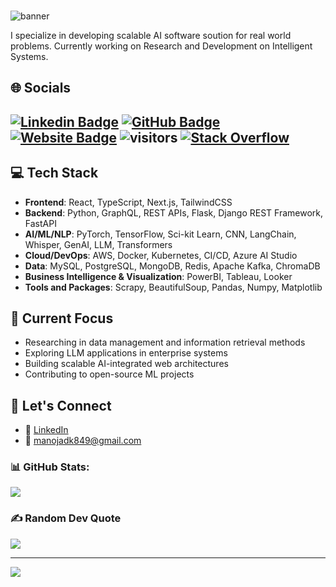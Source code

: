 ###  


![banner](https://manojadhikary.com.np/resource/intro-1.png)


I specialize in developing scalable AI software soution for real world problems. Currently working on Research and Development on Intelligent Systems.

## 🌐 Socials
[![Linkedin Badge](https://img.shields.io/badge/-manojadhikari-blue?style=flat-square&logo=Linkedin&logoColor=white&link=https://www.linkedin.com/in/manoj-adk/)](https://www.linkedin.com/in/manoj-adk/)
[![GitHub Badge](https://img.shields.io/badge/-@jonamadk-%23181717?style=flat-square&logo=github)](https://github.com/jonamadk)
[![Website Badge](https://img.shields.io/website?color=0ab9e6&style=flat-square&up_message=manojadhikary.com.np&url=http%3A%2F%2Fadarshaacharya.com.np%2F)](http://manojadhikary.com.np)
![visitors](https://visitor-badge.laobi.icu/badge?page_id=jonamadk.jonamadk&title=Profile%20views) 
[![Stack Overflow](https://img.shields.io/badge/-Stackoverflow-FE7A16?logo=stack-overflow&logoColor=white)](https://stackoverflow.com/users/manoj-adhikari) 
---

## 💻 Tech Stack

- **Frontend**: React, TypeScript, Next.js, TailwindCSS
- **Backend**: Python, GraphQL, REST APIs, Flask, Django REST Framework, FastAPI
- **AI/ML/NLP**: PyTorch, TensorFlow, Sci-kit Learn, CNN, LangChain, Whisper, GenAI, LLM, Transformers
- **Cloud/DevOps**: AWS, Docker, Kubernetes, CI/CD, Azure AI Studio
- **Data**: MySQL, PostgreSQL, MongoDB, Redis, Apache Kafka, ChromaDB
- **Business Intelligence & Visualization**: PowerBI, Tableau, Looker
- **Tools and Packages**: Scrapy, BeautifulSoup, Pandas, Numpy, Matplotlib 

## 🌱 Current Focus

- Researching in data management and information retrieval methods
- Exploring LLM applications in enterprise systems
- Building scalable AI-integrated web architectures
- Contributing to open-source ML projects


## 🤝 Let's Connect

- 💼 [LinkedIn](https://linkedin.com/in/manoj-adk)
- 📧 [manojadk849@gmail.com](mailto:manojadk849@gmail.com)


### 📊 GitHub Stats:
![](https://github-readme-stats.vercel.app/api?username=jonamadk&theme=dark&hide_border=false&include_all_commits=false&count_private=false)<br/>

### ✍️ Random Dev Quote
![](https://quotes-github-readme.vercel.app/api?type=horizontal&theme=radical)

---
[![](https://visitcount.itsvg.in/api?id=jonamadk&icon=0&color=0)](https://visitcount.itsvg.in)

<!-- Proudly created with GPRM ( https://gprm.itsvg.in ) -->

